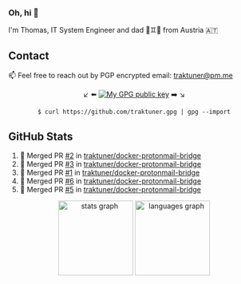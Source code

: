### Oh, hi 👋

I'm Thomas, IT System Engineer and dad 👶♊️👶 from Austria 🇦🇹

<!--
**traktuner/traktuner** is a ✨ _special_ ✨ repository because its `README.md` (this file) appears on your GitHub profile.

Here are some ideas to get you started:

- 🔭 I’m currently working on ...
- 🌱 I’m currently learning ...
- 👯 I’m looking to collaborate on ...
- 🤔 I’m looking for help with ...
- 💬 Ask me about ...
- 📫 How to reach me: ...
- 😄 Pronouns: ...
- ⚡ Fun fact: ...
-->

## Contact
📫 Feel free to reach out by PGP encrypted email:
traktuner@pm.me

<div align="center" markdown="1">

↙️ ⬅️ [![My GPG public key](https://img.shields.io/badge/PGP%20public%20key-6D4AFF?style=for-the-badge)](https://github.com/traktuner.gpg) ➡️ ↘️

```shell
$ curl https://github.com/traktuner.gpg | gpg --import
```

</div>

## GitHub Stats
<!--START_SECTION:activity-->
1. 🎉 Merged PR [#2](https://github.com/traktuner/docker-protonmail-bridge/pull/2) in [traktuner/docker-protonmail-bridge](https://github.com/traktuner/docker-protonmail-bridge)
2. 🎉 Merged PR [#3](https://github.com/traktuner/docker-protonmail-bridge/pull/3) in [traktuner/docker-protonmail-bridge](https://github.com/traktuner/docker-protonmail-bridge)
3. 🎉 Merged PR [#1](https://github.com/traktuner/docker-protonmail-bridge/pull/1) in [traktuner/docker-protonmail-bridge](https://github.com/traktuner/docker-protonmail-bridge)
4. 🎉 Merged PR [#6](https://github.com/traktuner/docker-protonmail-bridge/pull/6) in [traktuner/docker-protonmail-bridge](https://github.com/traktuner/docker-protonmail-bridge)
5. 🎉 Merged PR [#5](https://github.com/traktuner/docker-protonmail-bridge/pull/5) in [traktuner/docker-protonmail-bridge](https://github.com/traktuner/docker-protonmail-bridge)
<!--END_SECTION:activity-->

<div align="center">
  <img src="https://github-readme-stats.vercel.app/api?username=traktuner&hide_title=false&hide_rank=false&show_icons=true&include_all_commits=true&count_private=true&disable_animations=false&theme=dracula&locale=en&hide_border=false&order=1" height="150" alt="stats graph"  />
  <img src="https://github-readme-stats.vercel.app/api/top-langs?username=traktuner&locale=en&hide_title=false&layout=compact&card_width=320&langs_count=5&theme=dracula&hide_border=false&order=2" height="150" alt="languages graph"  />
</div>
